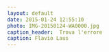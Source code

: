 ```yaml
---
layout: default
date: 2015-01-24 12:55:10
photo: IMG-20150124-WA0000.jpg
caption_header:  Trova l'errore
caption: Flavio Laus
---
```

